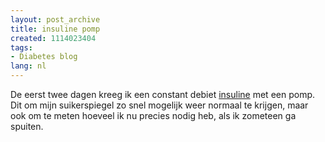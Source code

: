 ```yaml
---
layout: post_archive
title: insuline pomp
created: 1114023404
tags:
- Diabetes blog
lang: nl
---
```

De eerst twee dagen kreeg ik een constant debiet [insuline](http://nl.wikipedia.org/wiki/Insuline) met een pomp. Dit om mijn suikerspiegel zo snel mogelijk weer normaal te krijgen, maar ook om te meten hoeveel ik nu precies nodig heb, als ik zometeen ga spuiten.
